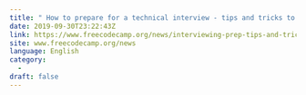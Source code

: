 ```yaml
---
title: " How to prepare for a technical interview - tips and tricks to perform your best "
date: 2019-09-30T23:22:43Z
link: https://www.freecodecamp.org/news/interviewing-prep-tips-and-tricks/?utm_medium=RSS&utm_source=news.12bit.vn
site: www.freecodecamp.org/news
language: English
category:
  -   
draft: false
---
```

